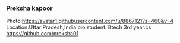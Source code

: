 ### Preksha kapoor
Photo:https://avatar1.githubusercontent.com/u/8867121?s=460&v=4
Location:Uttar Pradesh,India
bio:student. Btech 3rd year.cs
https://github.com/preksha01
